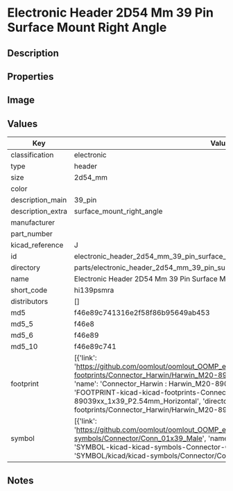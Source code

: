 # Electronic Header 2D54 Mm 39 Pin Surface Mount Right Angle

## Description

## Properties


## Image


## Values

| Key | Value |
| --- | --- |
| classification | electronic |
| type | header |
| size | 2d54_mm |
| color |  |
| description_main | 39_pin |
| description_extra | surface_mount_right_angle |
| manufacturer |  |
| part_number |  |
| kicad_reference | J |
| id | electronic_header_2d54_mm_39_pin_surface_mount_right_angle |
| directory | parts/electronic_header_2d54_mm_39_pin_surface_mount_right_angle |
| name | Electronic Header 2D54 Mm 39 Pin Surface Mount Right Angle |
| short_code | hi139psmra |
| distributors | [] |
| md5 | f46e89c741316e2f58f86b95649ab453 |
| md5_5 | f46e8 |
| md5_6 | f46e89 |
| md5_10 | f46e89c741 |
| footprint | [{'link': 'https://github.com/oomlout/oomlout_OOMP_eda_V2/tree/main/FOOTPRINT/kicad/kicad-footprints/Connector_Harwin/Harwin_M20-89039xx_1x39_P2.54mm_Horizontal', 'name': 'Connector_Harwin : Harwin_M20-89039xx_1x39_P2.54mm_Horizontal', 'id': 'FOOTPRINT-kicad-kicad-footprints-Connector_Harwin-Harwin_M20-89039xx_1x39_P2.54mm_Horizontal', 'directory': 'FOOTPRINT/kicad/kicad-footprints/Connector_Harwin/Harwin_M20-89039xx_1x39_P2.54mm_Horizontal/'}] |
| symbol | [{'link': 'https://github.com/oomlout/oomlout_OOMP_eda_V2/tree/main/SYMBOL/kicad/kicad-symbols/Connector/Conn_01x39_Male', 'name': 'Connector : Conn_01x39_Male', 'id': 'SYMBOL-kicad-kicad-symbols-Connector-Conn_01x39_Male', 'directory': 'SYMBOL/kicad/kicad-symbols/Connector/Conn_01x39_Male/'}] |

## Notes

